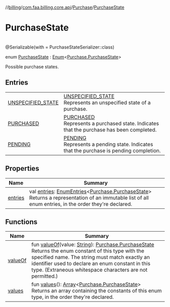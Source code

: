 //[billing](../../../../index.md)/[com.faa.billing.core.api](../../index.md)/[Purchase](../index.md)/[PurchaseState](index.md)

# PurchaseState

\
@Serializable(with = PurchaseStateSerializer::class)

enum [PurchaseState](index.md) : [Enum](https://kotlinlang.org/api/latest/jvm/stdlib/kotlin/-enum/index.html)&lt;[Purchase.PurchaseState](index.md)&gt; 

Possible purchase states.

## Entries

| | |
|---|---|
| [UNSPECIFIED_STATE](-u-n-s-p-e-c-i-f-i-e-d_-s-t-a-t-e/index.md) | [UNSPECIFIED_STATE](-u-n-s-p-e-c-i-f-i-e-d_-s-t-a-t-e/index.md)<br>Represents an unspecified state of a purchase. |
| [PURCHASED](-p-u-r-c-h-a-s-e-d/index.md) | [PURCHASED](-p-u-r-c-h-a-s-e-d/index.md)<br>Represents a purchased state. Indicates that the purchase has been completed. |
| [PENDING](-p-e-n-d-i-n-g/index.md) | [PENDING](-p-e-n-d-i-n-g/index.md)<br>Represents a pending state. Indicates that the purchase is pending completion. |

## Properties

| Name | Summary |
|---|---|
| [entries](entries.md) | val [entries](entries.md): [EnumEntries](https://kotlinlang.org/api/latest/jvm/stdlib/kotlin.enums/-enum-entries/index.html)&lt;[Purchase.PurchaseState](index.md)&gt;<br>Returns a representation of an immutable list of all enum entries, in the order they're declared. |

## Functions

| Name | Summary |
|---|---|
| [valueOf](value-of.md) | fun [valueOf](value-of.md)(value: [String](https://kotlinlang.org/api/latest/jvm/stdlib/kotlin/-string/index.html)): [Purchase.PurchaseState](index.md)<br>Returns the enum constant of this type with the specified name. The string must match exactly an identifier used to declare an enum constant in this type. (Extraneous whitespace characters are not permitted.) |
| [values](values.md) | fun [values](values.md)(): [Array](https://kotlinlang.org/api/latest/jvm/stdlib/kotlin/-array/index.html)&lt;[Purchase.PurchaseState](index.md)&gt;<br>Returns an array containing the constants of this enum type, in the order they're declared. |
